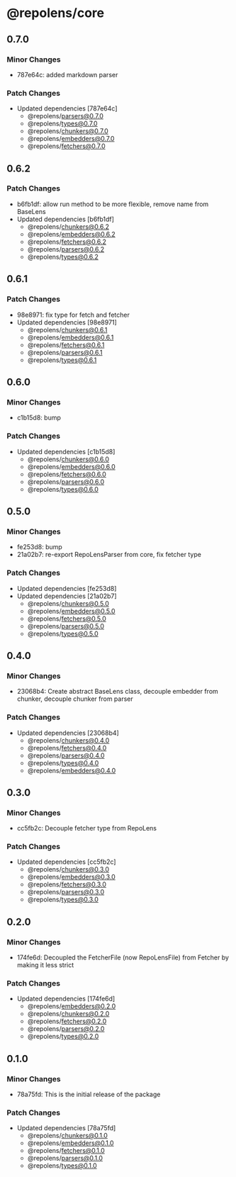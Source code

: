 # @repolens/core

## 0.7.0

### Minor Changes

- 787e64c: added markdown parser

### Patch Changes

- Updated dependencies [787e64c]
  - @repolens/parsers@0.7.0
  - @repolens/types@0.7.0
  - @repolens/chunkers@0.7.0
  - @repolens/embedders@0.7.0
  - @repolens/fetchers@0.7.0

## 0.6.2

### Patch Changes

- b6fb1df: allow run method to be more flexible, remove name from BaseLens
- Updated dependencies [b6fb1df]
  - @repolens/chunkers@0.6.2
  - @repolens/embedders@0.6.2
  - @repolens/fetchers@0.6.2
  - @repolens/parsers@0.6.2
  - @repolens/types@0.6.2

## 0.6.1

### Patch Changes

- 98e8971: fix type for fetch and fetcher
- Updated dependencies [98e8971]
  - @repolens/chunkers@0.6.1
  - @repolens/embedders@0.6.1
  - @repolens/fetchers@0.6.1
  - @repolens/parsers@0.6.1
  - @repolens/types@0.6.1

## 0.6.0

### Minor Changes

- c1b15d8: bump

### Patch Changes

- Updated dependencies [c1b15d8]
  - @repolens/chunkers@0.6.0
  - @repolens/embedders@0.6.0
  - @repolens/fetchers@0.6.0
  - @repolens/parsers@0.6.0
  - @repolens/types@0.6.0

## 0.5.0

### Minor Changes

- fe253d8: bump
- 21a02b7: re-export RepoLensParser from core, fix fetcher type

### Patch Changes

- Updated dependencies [fe253d8]
- Updated dependencies [21a02b7]
  - @repolens/chunkers@0.5.0
  - @repolens/embedders@0.5.0
  - @repolens/fetchers@0.5.0
  - @repolens/parsers@0.5.0
  - @repolens/types@0.5.0

## 0.4.0

### Minor Changes

- 23068b4: Create abstract BaseLens class, decouple embedder from chunker, decouple chunker from parser

### Patch Changes

- Updated dependencies [23068b4]
  - @repolens/chunkers@0.4.0
  - @repolens/fetchers@0.4.0
  - @repolens/parsers@0.4.0
  - @repolens/types@0.4.0
  - @repolens/embedders@0.4.0

## 0.3.0

### Minor Changes

- cc5fb2c: Decouple fetcher type from RepoLens

### Patch Changes

- Updated dependencies [cc5fb2c]
  - @repolens/chunkers@0.3.0
  - @repolens/embedders@0.3.0
  - @repolens/fetchers@0.3.0
  - @repolens/parsers@0.3.0
  - @repolens/types@0.3.0

## 0.2.0

### Minor Changes

- 174fe6d: Decoupled the FetcherFile (now RepoLensFile) from Fetcher by making it less strict

### Patch Changes

- Updated dependencies [174fe6d]
  - @repolens/embedders@0.2.0
  - @repolens/chunkers@0.2.0
  - @repolens/fetchers@0.2.0
  - @repolens/parsers@0.2.0
  - @repolens/types@0.2.0

## 0.1.0

### Minor Changes

- 78a75fd: This is the initial release of the package

### Patch Changes

- Updated dependencies [78a75fd]
  - @repolens/chunkers@0.1.0
  - @repolens/embedders@0.1.0
  - @repolens/fetchers@0.1.0
  - @repolens/parsers@0.1.0
  - @repolens/types@0.1.0
